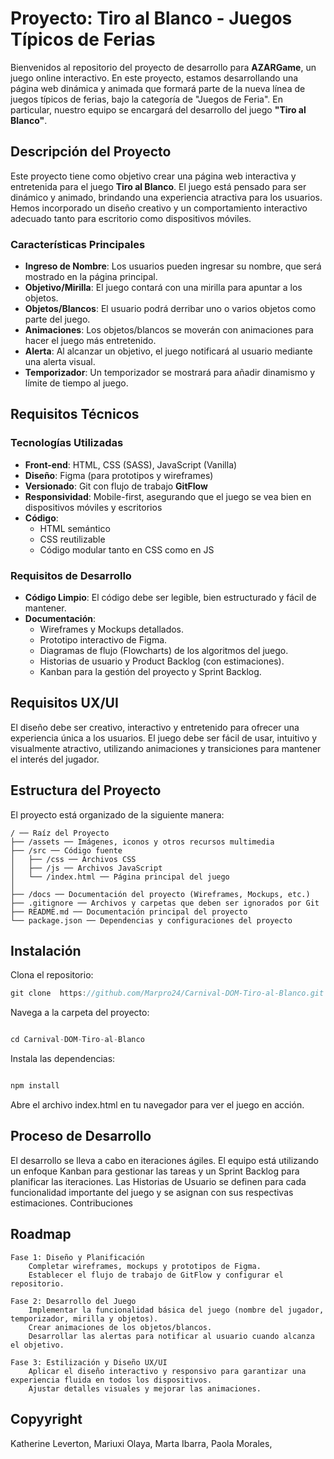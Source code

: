 # Proyecto: Tiro al Blanco - Juegos Típicos de Ferias

Bienvenidos al repositorio del proyecto de desarrollo para **AZARGame**, un juego online interactivo. En este proyecto, estamos desarrollando una página web dinámica y animada que formará parte de la nueva línea de juegos típicos de ferias, bajo la categoría de "Juegos de Feria". En particular, nuestro equipo se encargará del desarrollo del juego **"Tiro al Blanco"**.

## Descripción del Proyecto

Este proyecto tiene como objetivo crear una página web interactiva y entretenida para el juego **Tiro al Blanco**. El juego está pensado para ser dinámico y animado, brindando una experiencia atractiva para los usuarios. Hemos incorporado un diseño creativo y un comportamiento interactivo adecuado tanto para escritorio como dispositivos móviles.

### Características Principales

- **Ingreso de Nombre**: Los usuarios pueden ingresar su nombre, que será mostrado en la página principal.
- **Objetivo/Mirilla**: El juego contará con una mirilla para apuntar a los objetos.
- **Objetos/Blancos**: El usuario podrá derribar uno o varios objetos como parte del juego.
- **Animaciones**: Los objetos/blancos se moverán con animaciones para hacer el juego más entretenido.
- **Alerta**: Al alcanzar un objetivo, el juego notificará al usuario mediante una alerta visual.
- **Temporizador**: Un temporizador se mostrará para añadir dinamismo y límite de tiempo al juego.

## Requisitos Técnicos

### Tecnologías Utilizadas

- **Front-end**: HTML, CSS (SASS), JavaScript (Vanilla)
- **Diseño**: Figma (para prototipos y wireframes)
- **Versionado**: Git con flujo de trabajo **GitFlow**
- **Responsividad**: Mobile-first, asegurando que el juego se vea bien en dispositivos móviles y escritorios
- **Código**:
  - HTML semántico
  - CSS reutilizable
  - Código modular tanto en CSS como en JS

### Requisitos de Desarrollo

- **Código Limpio**: El código debe ser legible, bien estructurado y fácil de mantener.
- **Documentación**:
  - Wireframes y Mockups detallados.
  - Prototipo interactivo de Figma.
  - Diagramas de flujo (Flowcharts) de los algoritmos del juego.
  - Historias de usuario y Product Backlog (con estimaciones).
  - Kanban para la gestión del proyecto y Sprint Backlog.

## Requisitos UX/UI

El diseño debe ser creativo, interactivo y entretenido para ofrecer una experiencia única a los usuarios. El juego debe ser fácil de usar, intuitivo y visualmente atractivo, utilizando animaciones y transiciones para mantener el interés del jugador.

## Estructura del Proyecto

El proyecto está organizado de la siguiente manera:

```plaintext
/ ── Raíz del Proyecto
├── /assets ── Imágenes, iconos y otros recursos multimedia
├── /src ── Código fuente
│   ├── /css ── Archivos CSS
│   ├── /js ── Archivos JavaScript
│   └── /index.html ── Página principal del juego
│
├── /docs ── Documentación del proyecto (Wireframes, Mockups, etc.)
├── .gitignore ── Archivos y carpetas que deben ser ignorados por Git
├── README.md ── Documentación principal del proyecto
└── package.json ── Dependencias y configuraciones del proyecto

```

## Instalación

Clona el repositorio:

```javascript
git clone  https://github.com/Marpro24/Carnival-DOM-Tiro-al-Blanco.git
```

Navega a la carpeta del proyecto:

```javascript

cd Carnival-DOM-Tiro-al-Blanco
```

Instala las dependencias:

```javascript

npm install
```

Abre el archivo index.html en tu navegador para ver el juego en acción.

## Proceso de Desarrollo

El desarrollo se lleva a cabo en iteraciones ágiles. El equipo está utilizando un enfoque Kanban para gestionar las tareas y un Sprint Backlog para planificar las iteraciones. Las Historias de Usuario se definen para cada funcionalidad importante del juego y se asignan con sus respectivas estimaciones.
Contribuciones

## Roadmap

    Fase 1: Diseño y Planificación
        Completar wireframes, mockups y prototipos de Figma.
        Establecer el flujo de trabajo de GitFlow y configurar el repositorio.

    Fase 2: Desarrollo del Juego
        Implementar la funcionalidad básica del juego (nombre del jugador, temporizador, mirilla y objetos).
        Crear animaciones de los objetos/blancos.
        Desarrollar las alertas para notificar al usuario cuando alcanza el objetivo.

    Fase 3: Estilización y Diseño UX/UI
        Aplicar el diseño interactivo y responsivo para garantizar una experiencia fluida en todos los dispositivos.
        Ajustar detalles visuales y mejorar las animaciones.

## Copyyright

Katherine Leverton,
Mariuxi Olaya,
Marta Ibarra,
Paola Morales,
